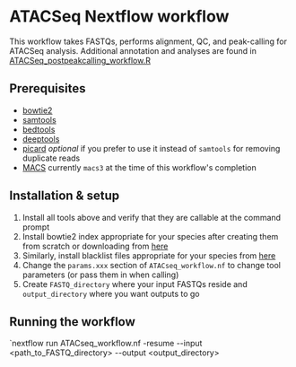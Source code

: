 # ATACSeq Nextflow workflow

This workflow takes FASTQs, performs alignment, QC, and peak-calling for ATACSeq analysis. Additional annotation
and analyses are found in [ATACSeq_postpeakcalling_workflow.R](https://github.com/ptvan/workflows/blob/master/R/ATACSeq_postpeakcalling_workflow.R)

## Prerequisites

- [bowtie2](https://github.com/BenLangmead/bowtie2)
- [samtools](https://www.htslib.org)
- [bedtools](https://bedtools.readthedocs.io/en/latest/)
- [deeptools](https://deeptools.readthedocs.io/en/latest/)
- [picard](https://broadinstitute.github.io/picard/) _optional_ if you prefer to use it instead of `samtools` for removing duplicate reads
- [MACS]() currently `macs3` at the time of this workflow's completion

## Installation & setup

1. Install all tools above and verify that they are callable at the command prompt
2. Install bowtie2 index appropriate for your species after creating them from scratch or downloading from [here](https://benlangmead.github.io/aws-indexes/bowtie)  
3. Similarly, install blacklist files appropriate for your species from [here](https://github.com/Boyle-Lab/Blacklist)
4. Change the `params.xxx` section of `ATACseq_workflow.nf` to change tool parameters (or pass them in when calling)
5. Create `FASTQ_directory` where your input FASTQs reside and `output_directory` where you want outputs to go

## Running the workflow

`nextflow run ATACseq_workflow.nf -resume --input <path_to_FASTQ_directory> --output <output_directory>